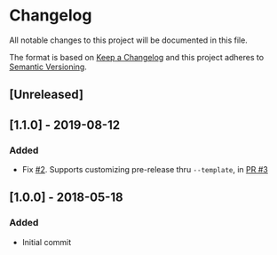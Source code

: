 # Changelog
All notable changes to this project will be documented in this file.

The format is based on [Keep a Changelog](http://keepachangelog.com/en/1.0.0/)
and this project adheres to [Semantic Versioning](http://semver.org/spec/v2.0.0.html).

## [Unreleased]

## [1.1.0] - 2019-08-12
### Added
- Fix [#2](https://github.com/compulim/version-from-git/issues/2). Supports customizing pre-release thru `--template`, in [PR #3](https://github.com/compulim/version-from-git/pulls/3)

## [1.0.0] - 2018-05-18
### Added
- Initial commit
